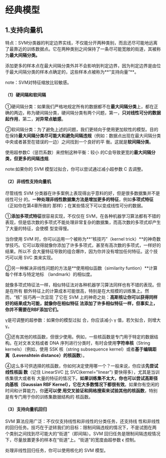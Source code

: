 # 经典模型

## 1.支持向量机

特点：SVM分类器的判定边界实线，不仅能分开两种类别，而且还尽可能地远离了最靠近的训练数据点。它在两种类别之间保持了一条尽可能宽敞的街道，其被称为**最大间隔分类。**

添加更多的样本点在最大间隔分类外并不会影响到判定边界，因为判定边界是由位于最大间隔分类的样本点确定的，这些样本点被称为**“支持向量”**。

note：SVM对特征缩放比较敏感。

#### （1）硬间隔和软间隔

①硬间隔分类：如果我们严格地规定所有的数据都不在**最大间隔分类**上，都在正确的两边，称为硬间隔分类，硬间隔分类有两个问题，第一，**只对线性可分的数据起作用**，第二，**对异常点敏感**。

②软间隔分类：为了避免上述的问题，我们更倾向于使用更加软性的模型。目的在保持**最大间隔分类尽可能大和避免间隔违规**（例如：数据点出现在最大间隔分类中央或者甚至在错误的一边）之间找到一个良好的平 衡。这就是**软间隔分类**。

使用超参数C（惩罚系数）来控制这种平衡：较小 的C会导致更宽的**最大间隔分类，但更多的间隔违规**.

note:如果你的	SVM	模型过拟合，你可以尝试通过减小超参数	C	去调整。

#### （2）非线性支持向量机

尽管线性	SVM	分类器在许多案例上表现得出乎意料的好，但是很多数据集并不是线性可分 的。**一种处理非线性数据集方法是增加更多的特征**，例如**多项式特征**（正如你在第4章所做的 那样）；在某些情况下可以变成线性可分的数据。

①**添加多项式特征**很容易实现，不仅仅在	SVM，在各种机器学习算法都有不错的表现，但是低次数的多项式不能处理非常复杂的数据集，而高次数的多项式却产生了大量的特征，会使模 型变得慢。

当你使用	SVM	时，你可以运用一个被称为**“核技巧”（kernel	trick）**的神奇数学技巧。它可以取得就像你添加了许多多项式，甚至有高次数的多项式，一样好的结果。所以不 会大量特征导致的组合爆炸，因为你并没有增加任何特征。这个技巧可以用	SVC	类来实现。 

②另一种解决非线性问题的方法是**使用相似函数（similarity	funtion）**计算每个样本与特定地标 （landmark）的相似度。

就像多项式特征法一样，相似特征法对各种机器学习算法同样也有不错的表现。但是在所有 额外特征上的计算成本可能很高，特别是在大规模的训练集上。然而，“核”	技巧再一次显现 了它在	SVM	上的神奇之处：**高斯核让你可以获得同样好的结果成为可能，就像你在相似特征 法添加了许多相似特征一样，但事实上，你并不需要在RBF添加它们。**

γ是可调整的超参数：如果你的模型过拟 合，你应该减小	γ	值，若欠拟合，则增大γ。

③还有其他的核函数，但很少使用。例如，一些核函数是专门用于特定的数据结构。在对文本文档或者	DNA	序列进行分类时，有时会使用**字符串核**（String	kernels）（例如，使用	SSK 核（string	subsequence	kernel）或者**基于编辑距离（Levenshtein	distance）的核函数**）。

④这么多可供选择的核函数，你如何决定使用哪一个？一般来说，你应该**先尝试线性核函 数**（记住	LinearSVC	比	SVC(kernel="linear")	要快得多），尤其是当训练集很大或者有 大量的特征的情况下。**如果训练集不太大，你也可以尝试高斯径向基核（Gaussian	RBF Kernel），它在大多数情况下都很有效**。如果你有空闲的时间和计算能力，你**还可以使 用交叉验证和网格搜索来试验其他的核函数**，特别是有专门用于你的训练集数据结构的 核函数。

#### （3）支持向量机回归

SVM	算法应用广泛：不仅仅支持线性和非线性的分类任务，还支持线 性和非线性的回归任务。技巧在于逆转我们的目标：限制间隔违规的情况下，不是试图在两 个类别之间找到尽可能大的“街道”（即间隔）。SVM	回归任务是限制间隔违规情况下，尽量放置更多的样本在“街道”上。“街道”的宽度由超参数	ϵ	控制。

处理非线性回归任务，你可以使用核化的	SVM	模型。